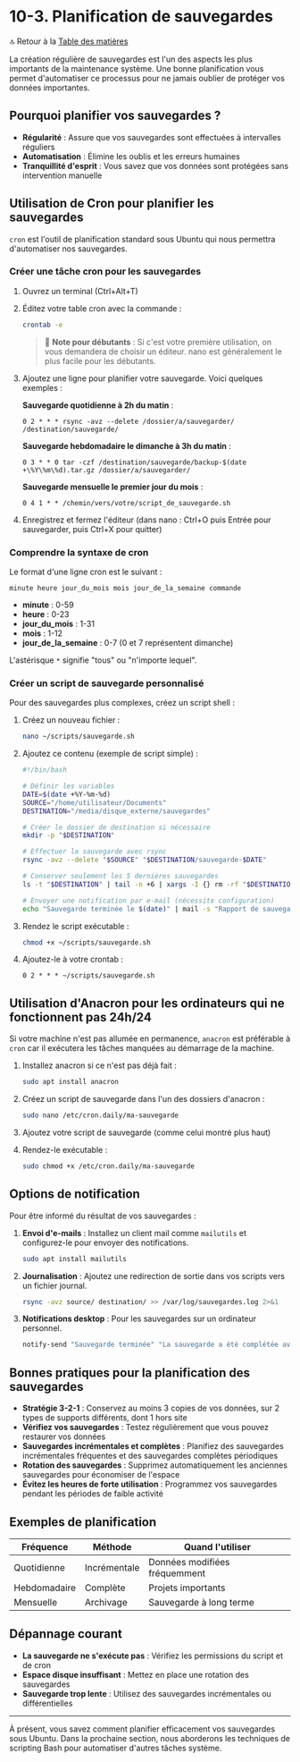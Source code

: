 # 10-3. Planification de sauvegardes

🔝 Retour à la [Table des matières](#table-des-matières)

La création régulière de sauvegardes est l'un des aspects les plus importants de la maintenance système. Une bonne planification vous permet d'automatiser ce processus pour ne jamais oublier de protéger vos données importantes.

## Pourquoi planifier vos sauvegardes ?

- **Régularité** : Assure que vos sauvegardes sont effectuées à intervalles réguliers
- **Automatisation** : Élimine les oublis et les erreurs humaines
- **Tranquillité d'esprit** : Vous savez que vos données sont protégées sans intervention manuelle

## Utilisation de Cron pour planifier les sauvegardes

`cron` est l'outil de planification standard sous Ubuntu qui nous permettra d'automatiser nos sauvegardes.

### Créer une tâche cron pour les sauvegardes

1. Ouvrez un terminal (Ctrl+Alt+T)
2. Éditez votre table cron avec la commande :
   ```bash
   crontab -e
   ```
   > 📝 **Note pour débutants** : Si c'est votre première utilisation, on vous demandera de choisir un éditeur. nano est généralement le plus facile pour les débutants.

3. Ajoutez une ligne pour planifier votre sauvegarde. Voici quelques exemples :

   **Sauvegarde quotidienne à 2h du matin** :
   ```
   0 2 * * * rsync -avz --delete /dossier/a/sauvegarder/ /destination/sauvegarde/
   ```

   **Sauvegarde hebdomadaire le dimanche à 3h du matin** :
   ```
   0 3 * * 0 tar -czf /destination/sauvegarde/backup-$(date +\%Y\%m\%d).tar.gz /dossier/a/sauvegarder/
   ```

   **Sauvegarde mensuelle le premier jour du mois** :
   ```
   0 4 1 * * /chemin/vers/votre/script_de_sauvegarde.sh
   ```

4. Enregistrez et fermez l'éditeur (dans nano : Ctrl+O puis Entrée pour sauvegarder, puis Ctrl+X pour quitter)

### Comprendre la syntaxe de cron

Le format d'une ligne cron est le suivant :
```
minute heure jour_du_mois mois jour_de_la_semaine commande
```

- **minute** : 0-59
- **heure** : 0-23
- **jour_du_mois** : 1-31
- **mois** : 1-12
- **jour_de_la_semaine** : 0-7 (0 et 7 représentent dimanche)

L'astérisque `*` signifie "tous" ou "n'importe lequel".

### Créer un script de sauvegarde personnalisé

Pour des sauvegardes plus complexes, créez un script shell :

1. Créez un nouveau fichier :
   ```bash
   nano ~/scripts/sauvegarde.sh
   ```

2. Ajoutez ce contenu (exemple de script simple) :
   ```bash
   #!/bin/bash

   # Définir les variables
   DATE=$(date +%Y-%m-%d)
   SOURCE="/home/utilisateur/Documents"
   DESTINATION="/media/disque_externe/sauvegardes"

   # Créer le dossier de destination si nécessaire
   mkdir -p "$DESTINATION"

   # Effectuer la sauvegarde avec rsync
   rsync -avz --delete "$SOURCE" "$DESTINATION/sauvegarde-$DATE"

   # Conserver seulement les 5 dernières sauvegardes
   ls -t "$DESTINATION" | tail -n +6 | xargs -I {} rm -rf "$DESTINATION/{}"

   # Envoyer une notification par e-mail (nécessite configuration)
   echo "Sauvegarde terminée le $(date)" | mail -s "Rapport de sauvegarde" votre@email.com
   ```

3. Rendez le script exécutable :
   ```bash
   chmod +x ~/scripts/sauvegarde.sh
   ```

4. Ajoutez-le à votre crontab :
   ```
   0 2 * * * ~/scripts/sauvegarde.sh
   ```

## Utilisation d'Anacron pour les ordinateurs qui ne fonctionnent pas 24h/24

Si votre machine n'est pas allumée en permanence, `anacron` est préférable à `cron` car il exécutera les tâches manquées au démarrage de la machine.

1. Installez anacron si ce n'est pas déjà fait :
   ```bash
   sudo apt install anacron
   ```

2. Créez un script de sauvegarde dans l'un des dossiers d'anacron :
   ```bash
   sudo nano /etc/cron.daily/ma-sauvegarde
   ```

3. Ajoutez votre script de sauvegarde (comme celui montré plus haut)

4. Rendez-le exécutable :
   ```bash
   sudo chmod +x /etc/cron.daily/ma-sauvegarde
   ```

## Options de notification

Pour être informé du résultat de vos sauvegardes :

1. **Envoi d'e-mails** : Installez un client mail comme `mailutils` et configurez-le pour envoyer des notifications.
   ```bash
   sudo apt install mailutils
   ```

2. **Journalisation** : Ajoutez une redirection de sortie dans vos scripts vers un fichier journal.
   ```bash
   rsync -avz source/ destination/ >> /var/log/sauvegardes.log 2>&1
   ```

3. **Notifications desktop** : Pour les sauvegardes sur un ordinateur personnel.
   ```bash
   notify-send "Sauvegarde terminée" "La sauvegarde a été complétée avec succès."
   ```

## Bonnes pratiques pour la planification des sauvegardes

- **Stratégie 3-2-1** : Conservez au moins 3 copies de vos données, sur 2 types de supports différents, dont 1 hors site
- **Vérifiez vos sauvegardes** : Testez régulièrement que vous pouvez restaurer vos données
- **Sauvegardes incrémentales et complètes** : Planifiez des sauvegardes incrémentales fréquentes et des sauvegardes complètes périodiques
- **Rotation des sauvegardes** : Supprimez automatiquement les anciennes sauvegardes pour économiser de l'espace
- **Évitez les heures de forte utilisation** : Programmez vos sauvegardes pendant les périodes de faible activité

## Exemples de planification

| Fréquence | Méthode | Quand l'utiliser |
|-----------|---------|------------------|
| Quotidienne | Incrémentale | Données modifiées fréquemment |
| Hebdomadaire | Complète | Projets importants |
| Mensuelle | Archivage | Sauvegarde à long terme |

## Dépannage courant

- **La sauvegarde ne s'exécute pas** : Vérifiez les permissions du script et de cron
- **Espace disque insuffisant** : Mettez en place une rotation des sauvegardes
- **Sauvegarde trop lente** : Utilisez des sauvegardes incrémentales ou différentielles

---

À présent, vous savez comment planifier efficacement vos sauvegardes sous Ubuntu. Dans la prochaine section, nous aborderons les techniques de scripting Bash pour automatiser d'autres tâches système.

